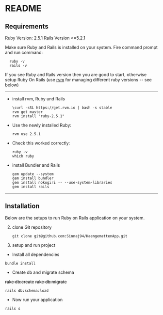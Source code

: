 # README

## Requirements ##
Ruby Version: 2.5.1
Rails Version >=5.2.1


Make sure Ruby and Rails is installed on your system. 
  Fire command prompt and run command:
  
      ruby -v
      rails -v
      
  If you see Ruby and Rails version then you are good to start, otherwise setup Ruby On Rails (use [rvm](https://rvm.io/rvm/install) for managing different ruby versions -- see below)
  ***

  * install rvm, Ruby und Rails
  
        \curl -sSL https://get.rvm.io | bash -s stable
        rvm get master
        rvm install "ruby-2.5.1"
  
  * Use the newly installed Ruby:
   
        rvm use 2.5.1 
  
  * Check this worked correctly:

        ruby -v
        which ruby
  
  * install Bundler and Rails
  
        gem update --system
        gem install bundler
        gem install nokogiri -- --use-system-libraries
        gem install rails
  
  ***

## Installation

Below are the setups to run Ruby on Rails application on your system.

2. clone Git repository

   `git clone git@github.com:Sinnaj94/HaengemattenApp.git`

3. setup and run project

  * Install all dependencies
  
  `bundle install`
  
  * Create db and migrate schema
  
  ~~rake db:create~~
  ~~rake db:migrate~~
  
  `rails db:schema:load`
  
  * Now run your application
  
  `rails s`
